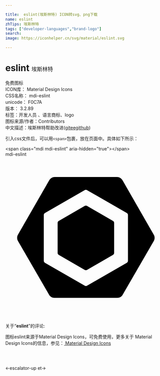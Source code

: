 ```yaml
---

title:  eslint(埃斯林特) ICON转svg、png下载
name: eslint
zhTips: 埃斯林特
tags: ["developer-languages","brand-logo"]
search: 
image: https://iconhelper.cn/svg/material/eslint.svg

---
```


# eslint  <small style="font-size: 60%;font-weight: 100">埃斯林特</small>


<div class="detail-page">
<p>
<span><span class="badge-success badge">免费图标</span> </span>
<br/>
<span>
ICON库：
<span class="badge-secondary badge">Material Design Icons</span> 
</span>
<br/>
<span>
CSS名称：
<span class="badge-secondary badge">mdi-eslint</span> 
</span>
<br/>
<span>
unicode：
<span class="badge-secondary badge">F0C7A</span> 
<copy-btn content='F0C7A' btn-title=""></copy-btn>
<copy-btn :content='String.fromCodePoint(parseInt("F0C7A", 16))' btn-title="复制U"></copy-btn>
</span>
<br/>
<span>
版本：
<span class="badge-secondary badge">3.2.89</span> 
</span><br/><span>标签：<span class="badge-light badge"><router-link to="/tags/developer-languages.html">开发人员 、语言</router-link></span><span class="badge-light badge"><router-link to="/tags/brand-logo.html">商标、logo</router-link></span></span>
<br/>
<span>图标来源/作者：<span class="badge-light badge">Contributors</span></span> 
<br/>
<span class="zh-detail">中文描述：<span class="badge-primary badge">埃斯林特</span><span class="help-link"><span>帮助改进</span>(<a href="https://gitee.com/liuwave/icon-helper/edit/master/json/material/eslint.json" target="_blank" rel="noopener noreferrer">gitee</a><a href="https://github.com/liuwave/icon-helper/edit/master/json/material/eslint.json" target="_blank" rel="noopener noreferrer">github</a></span>)</span><br/>
</p>
</div>
<div class="alert alert-dark">
  <i class="mdi mdi-eslint mdi-48px"></i>
  <i class="mdi mdi-eslint mdi-36px"></i>
  <i class="mdi mdi-eslint mdi-24px"></i>
  <i class="mdi mdi-eslint mdi-18px"></i>
</div>
<div>
  <p>引入css文件后，可以用<code>&lt;span&gt;</code>包裹，放在页面中。具体如下所示：    
  </p>
  <div class="alert alert-primary" style="font-size: 14px">
    &lt;span class="mdi mdi-eslint" aria-hidden="true"&gt;&lt;/span&gt;
    <copy-btn content='<span class="mdi mdi-eslint" aria-hidden="true"></span>'></copy-btn>
  </div>
  <div class="alert alert-secondary">
    <i class="mdi mdi-eslint"
    style="font-size: 24px"
    aria-hidden="true"></i> mdi-eslint
    <copy-btn content="mdi-eslint" btn-title="复制图标名称"></copy-btn>
  </div>
</div>
<div id="svg" class="svg-wrap">
<svg xmlns="http://www.w3.org/2000/svg" viewBox="0 0 24 24"><path d="M7.95,9.55L11.84,7.3C11.94,7.25 12.06,7.25 12.16,7.3L16.05,9.55C16.15,9.61 16.21,9.71 16.21,9.82V14.32C16.21,14.43 16.15,14.53 16.05,14.59L12.16,16.84C12.06,16.89 11.94,16.89 11.84,16.84L7.95,14.59C7.85,14.53 7.79,14.43 7.79,14.32V9.82C7.79,9.71 7.85,9.61 7.95,9.55M22.12,11.6C22.29,11.89 22.29,12.23 22.12,12.53L17.47,20.56C17.3,20.86 17,21 16.65,21H7.35C7,21 6.7,20.85 6.53,20.56L1.88,12.53C1.71,12.24 1.71,11.87 1.88,11.58L6.53,3.5C6.7,3.22 7,3 7.35,3H16.65C17,3 17.3,3.22 17.47,3.5L22.12,11.6M18.27,15.5V8.65C18.27,8.53 18.2,8.42 18.09,8.36L12.16,4.95C12.06,4.89 11.93,4.89 11.83,4.95L5.91,8.36C5.8,8.42 5.73,8.53 5.73,8.65V15.5C5.73,15.61 5.8,15.72 5.91,15.78L11.84,19.19C11.94,19.25 12.07,19.25 12.17,19.19L18.09,15.78C18.2,15.72 18.27,15.61 18.27,15.5Z" /></svg>
</div>
<detail full-name='mdi-eslint'></detail>
<div class="icon-detail__container">
<p>关于“<b>eslint</b>”的评论:</p>
</div>
<Vssue title="关于“eslint”的评论" />    
<div><p>图标eslint来源于Material Design Icons，可免费使用，更多关于 Material Design Icons的信息，参见：<a target="_blank" href="https://iconhelper.cn/material.html"> Material Design Icons</a>
</p></div>

<div style="padding:2rem 0 " class="page-nav"><p class="inner"><span class="prev">←<router-link to="/icon/escalator-up.html">escalator-up</router-link></span> <span class="next"><router-link to="/icon/et.html">et</router-link>→</span></p></div>

